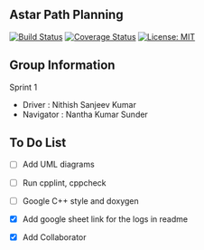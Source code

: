 ## Astar Path Planning

[![Build Status](https://travis-ci.org/NithishkumarS/Astar-Path_planning.svg?branch=master)](https://travis-ci.org/NithishkumarS/Astar-Path_planning)
[![Coverage Status](https://coveralls.io/repos/github/NithishkumarS/Astar-Path_planning/badge.svg?branch=master)](https://coveralls.io/github/NithishkumarS/Astar-Path_planning?branch=master)
[![License: MIT](https://img.shields.io/badge/License-MIT-yellow.svg)](https://opensource.org/licenses/MIT)

## Group Information

Sprint 1

 - Driver : Nithish Sanjeev Kumar
 - Navigator : Nantha Kumar Sunder

## To Do List

 - [ ]  Add UML diagrams 
 - [ ]  Run cpplint, cppcheck
 - [ ]  Google C++ style and doxygen
 - [x]  Add google sheet link for the logs in readme
 - [X]  Add Collaborator

